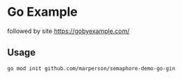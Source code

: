 <!-- Go example -->
# Go Example

followed by site https://gobyexample.com/



<!--Usage-->
## Usage

``` sh
go mod init github.com/marperson/semaphore-demo-go-gin
```